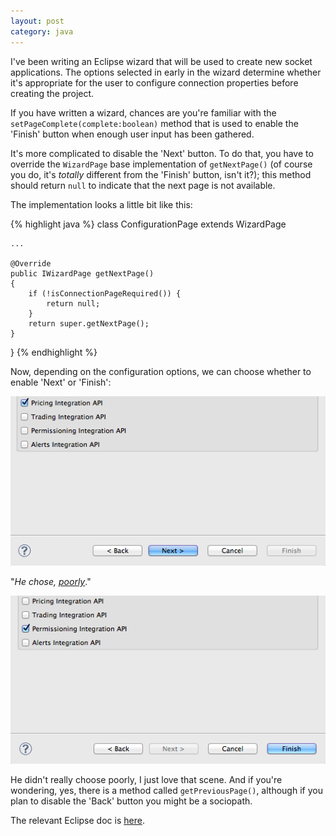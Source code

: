 ```yaml
---
layout: post
category: java
---
```


I've been writing an Eclipse wizard that will be used to create new 
socket applications. The options selected in early in the wizard
determine whether it's appropriate for the user to configure connection
properties before creating the project.

If you have written a wizard, chances are you're familiar with the
`setPageComplete(complete:boolean)` method that is used to enable the 
'Finish' button when enough user input has been gathered.

It's more complicated to disable the 'Next' button. To do that, you
have to override the `WizardPage` base implementation of
`getNextPage()` (of course you do, it's 
_totally_ different from the 'Finish' button, isn't it?); this method 
should return `null` to indicate that the next page is not available.

The implementation looks a little bit like this:

{% highlight java %}
class ConfigurationPage extends WizardPage

    ...

    @Override
    public IWizardPage getNextPage()
    {
        if (!isConnectionPageRequired()) {
            return null;
        }
        return super.getNextPage();
    }
}
{% endhighlight %}

Now, depending on the configuration options, we can choose whether to 
enable 'Next' or 'Finish':

![](/assets/images/2012-08-04-disabling-the-next-button-in-an-eclipse-wizard/next.png)

"_He chose, [poorly](http://www.youtube.com/watch?v=Ubw5N8iVDHI)_."

![](/assets/images/2012-08-04-disabling-the-next-button-in-an-eclipse-wizard/finish.png)

He didn't really choose poorly, I just love that scene. And if you're 
wondering, yes, there is a method called `getPreviousPage()`,
although if you plan to disable the 'Back' button you might be a 
sociopath.

The relevant Eclipse doc is [here](http://help.eclipse.org/indigo/index.jsp?topic=%2Forg.eclipse.platform.doc.isv%2Freference%2Fapi%2Forg%2Feclipse%2Fjface%2Fwizard%2FIWizardPage.html).

